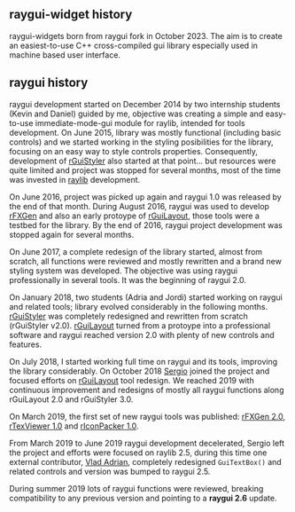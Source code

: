 ## raygui-widget history

raygui-widgets born from raygui fork in October 2023. The aim is to create an easiest-to-use C++ cross-compiled gui library especially used in machine based user interface.

## raygui history

raygui development started on December 2014 by two internship students (Kevin and Daniel) guided by me, objective was creating a simple and easy-to-use immediate-mode-gui module for raylib, intended for tools development. On June 2015, library was mostly functional (including basic controls) and we started working in the styling posibilities for the library, focusing on an easy way to style controls properties. Consequently, development of [rGuiStyler](https://raylibtech.itch.io/rguistyler) also started at that point... but resources were quite limited and project was stopped for several months, most of the time was invested in [raylib](https://github.com/raysan5/raylib) development.

On June 2016, project was picked up again and raygui 1.0 was released by the end of that month. During August 2016, raygui was used to develop [rFXGen](https://github.com/raysan5/rfxgen) and also an early protoype of [rGuiLayout](https://raylibtech.itch.io/rguilayout), those tools were a testbed for the library. By the end of 2016, raygui project development was stopped again for several months.

On June 2017, a complete redesign of the library started, almost from scratch, all functions were reviewed and mostly rewritten and a brand new styling system was developed. The objective was using raygui professionally in several tools. It was the beginning of raygui 2.0.

On January 2018, two students (Adria and Jordi) started working on raygui and related tools; library evolved considerably in the following months. [rGuiStyler](https://raylibtech.itch.io/rguistyler) was completely redesigned and rewritten from scratch (rGuiStyler v2.0). [rGuiLayout](https://raylibtech.itch.io/rguilayout) turned from a protoype into a professional software and raygui reached version 2.0 with plenty of new controls and features.

On July 2018, I started working full time on raygui and its tools, improving the library considerably. On October 2018 [Sergio](https://github.com/anidealgift) joined the project and focused efforts on [rGuiLayout](https://raylibtech.itch.io/rguilayout) tool redesign. We reached 2019 with continuous improvement and redesigns of mostly all raygui functions along rGuiLayout 2.0 and rGuiStyler 3.0.

On March 2019, the first set of new raygui tools was published: [rFXGen 2.0](https://raylibtech.itch.io/rfxgen), [rTexViewer 1.0](https://raylibtech.itch.io/rtexviewer) and [rIconPacker 1.0](https://raylibtech.itch.io/riconpacker).

From March 2019 to June 2019 raygui development decelerated, Sergio left the project and efforts were focused on raylib 2.5, during this time one external contributor, [Vlad Adrian](https://github.com/Demizdor), completely redesigned `GuiTextBox()` and related controls and version was bumped to raygui 2.5.

During summer 2019 lots of raygui functions were reviewed, breaking compatibility to any previous version and pointing to a **raygui 2.6** update.

